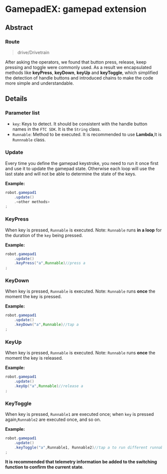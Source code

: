 # GamepadEX: gamepad extension

## Abstract

### Route
> drive/Drivetrain

After asking the operators, we found that button press, release, keep pressing and toggle were  commonly used. As a result we encapsulated methods like **keyPress**, **keyDown**, **keyUp** and **keyToggle**, which simplified the detection of handle buttons and introduced chains to make the code more simple and understandable.

## Details

### Parameter list

- ```key```: Keys to detect. It should be consistent with the handle button names in the ```FTC SDK```.  It is the ```String``` class.
- ```Runnable```: Method to be executed.  It is recommended to use **Lambda**,It is ``Runnnable`` class.

### Update

Every time you define the gamepad keystroke, you need to run it once first and use it to update the gamepad state. Otherwise each loop will use the last state and will not be able to determine the state of the keys.

**Example:**

```java
robot.gamepad1
    .update()
    .<other methods>
;
```

### KeyPress
When key is pressed, ```Runnable``` is executed. Note: ```Runnable``` runs **in a loop** for the duration of the ``key`` being pressed.

**Example:**

```java
robot.gamepad1
    .update()
    .keyPress("a",Runnable)//press a
;
```

### KeyDown
When key is pressed, ```Runnable``` is executed. Note: ```Runnable``` runs **once** the moment the key is pressed.

**Example:**

```java
robot.gamepad1
    .update()
    .keyDown("a",Runnable)//tap a
;
```

### KeyUp

When key is pressed, ```Runnable``` is executed. Note: ```Runnable``` runs **once** the moment the key is released.

**Example:**

```java
robot.gamepad1
    .update()
    .keyUp("a",Runnable)//release a
;
```

### KeyToggle

When key is pressed, ```Runnable1``` are executed once; when ```key``` is pressed again,```Runnable2``` are executed once, and so on.

**Example:**

```java
robot.gamepad1
    .update()
    .keyToggle("a",Runnable1, Runnable2)//tap a to run different runnable
;
```

**It is recommended that telemetry information be added to the switching function to confirm the current state**.